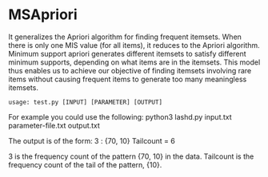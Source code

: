# MSApriori
It generalizes the Apriori algorithm for finding frequent itemsets. When there is only one MIS value (for all items), it reduces to the Apriori algorithm.
Minimum support apriori generates different itemsets to satisfy different minimum supports, depending on what items are in the itemsets. 
This model thus enables us to achieve our objective of finding itemsets involving rare items without causing frequent items to generate too many meaningless itemsets.

```
usage: test.py [INPUT] [PARAMETER] [OUTPUT]
```
For example you could use the following: python3 lashd.py input.txt parameter-file.txt output.txt

The output is of the form:
  3 : {70, 10}
Tailcount = 6
 
3 is the frequency count of the pattern {70, 10} in the data. Tailcount is the frequency count of the tail of the pattern, {10}.
